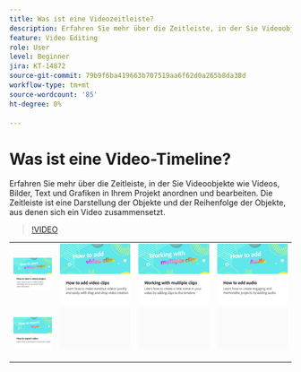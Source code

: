 ```yaml
---
title: Was ist eine Videozeitleiste?
description: Erfahren Sie mehr über die Zeitleiste, in der Sie Videoobjekte anordnen und bearbeiten
feature: Video Editing
role: User
level: Beginner
jira: KT-14872
source-git-commit: 79b9f6ba419663b707519aa6f62d0a265b8da38d
workflow-type: tm+mt
source-wordcount: '85'
ht-degree: 0%

---
```


# Was ist eine Video-Timeline?

Erfahren Sie mehr über die Zeitleiste, in der Sie Videoobjekte wie Videos, Bilder, Text und Grafiken in Ihrem Projekt anordnen und bearbeiten. Die Zeitleiste ist eine Darstellung der Objekte und der Reihenfolge der Objekte, aus denen sich ein Video zusammensetzt.

>[!VIDEO](https://video.tv.adobe.com/v/3427090?quality=12&learn=on&hidetitle=true)

<table style="table-layout:fixed">
<tr>
   <td>
         <a href="start-video.md">
            <img alt="Videoprojekt anlegen" src="assets/start-video.png" />
         </a>
   </td>
  <td>
         <a href="add-video-clips.md">
            <img alt="Video-Clips hinzufügen" src="assets/add-video-clips.png" />
         </a>
   </td>
   <td>
         <a href="multiple-clips.md">
            <img alt="Arbeiten mit mehreren Clips" src="assets/multiple-clips.png" />
         </a>
   </td>
   <td>
         <a href="add-audio-video.md">
            <img alt="Audio hinzufügen" src="assets/add-audio-video.png" />
         </a>
   </td>
</tr>
<tr>
    <td>
         <a href="export-video.md">
            <img alt="Videos exportieren" src="assets/export-video.png" />
         </a>
   </td>
   <td>
    <img alt="Spacer" src="../assets/Gray_thumbnail.png" />
    <div>
    <br>
   </td>
   <td>
    <img alt="Spacer" src="../assets/Gray_thumbnail.png" />
    <div>
    <br>
   </td>
   <td>
    <img alt="Spacer" src="../assets/Gray_thumbnail.png" />
    <div>
    <br>
   </td>
</tr>
</table>